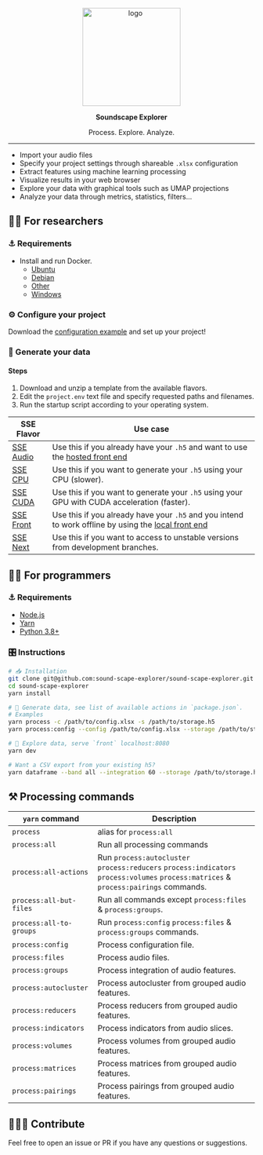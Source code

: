 <p align="center">
  <img alt="logo" width="200px" src="https://i.imgur.com/ZFnumtY.png">
</p>

<p align="center">
  <strong>Soundscape Explorer</strong>
</p>

<p align="center">
  Process. Explore. Analyze.
</p>

---

- Import your audio files
- Specify your project settings through shareable `.xlsx` configuration
- Extract features using machine learning processing
- Visualize results in your web browser
- Explore your data with graphical tools such as UMAP projections
- Analyze your data through metrics, statistics, filters...

## 👨‍🏫 For researchers

### ⚓ Requirements

- Install and run Docker.
  - [Ubuntu](https://docs.docker.com/engine/install/ubuntu/)
  - [Debian](https://docs.docker.com/engine/install/debian/)
  - [Other](https://docs.docker.com/engine/install/)
  - [Windows](https://www.docker.com/products/docker-desktop)

### ⚙️ Configure your project

Download
the [configuration example](https://github.com/sound-scape-explorer/sound-scape-explorer/raw/main/examples/common/config.xlsx)
and set up your project!

### 💽 Generate your data

#### Steps

1. Download and unzip a template from the available flavors.
2. Edit the `project.env` text file and specify requested paths and filenames.
3. Run the startup script according to your operating system.

| SSE Flavor                                                                                                              | Use case                                                                                                                                     |
|-------------------------------------------------------------------------------------------------------------------------|----------------------------------------------------------------------------------------------------------------------------------------------|
| [SSE Audio](https://github.com/sound-scape-explorer/sound-scape-explorer/releases/latest/download/sse-audio-docker.zip) | Use this if you already have your `.h5` and want to use the [hosted front end](https://sound-scape-explorer.github.io/sound-scape-explorer/) |
| [SSE CPU](https://github.com/sound-scape-explorer/sound-scape-explorer/releases/latest/download/sse-cpu-docker.zip)     | Use this if you want to generate your `.h5` using your CPU (slower).                                                                         |
| [SSE CUDA](https://github.com/sound-scape-explorer/sound-scape-explorer/releases/latest/download/sse-cuda-docker.zip)   | Use this if you want to generate your `.h5` using your GPU with CUDA acceleration (faster).                                                  |
| [SSE Front](https://github.com/sound-scape-explorer/sound-scape-explorer/releases/latest/download/sse-front-docker.zip) | Use this if you already have your `.h5` and you intend to work offline by using the [local front end](http://localhost:8080)                 |
| [SSE Next](https://github.com/sound-scape-explorer/sound-scape-explorer/releases/latest/download/sse-next-docker.zip)   | Use this if you want to access to unstable versions from development branches.                                                               |

## 👨‍💻 For programmers

### ⚓ Requirements

- [Node.js](https://nodejs.org/en/)
- [Yarn](https://yarnpkg.com/getting-started/install)
- [Python 3.8+](https://www.python.org/downloads/)

### 🎛️ Instructions

```bash
# 📥 Installation
git clone git@github.com:sound-scape-explorer/sound-scape-explorer.git
cd sound-scape-explorer
yarn install

# 💽 Generate data, see list of available actions in `package.json`.
# Examples
yarn process -c /path/to/config.xlsx -s /path/to/storage.h5
yarn process:config --config /path/to/config.xlsx --storage /path/to/storage.h5

# 🚀 Explore data, serve `front` localhost:8080
yarn dev

# Want a CSV export from your existing h5?
yarn dataframe --band all --integration 60 --storage /path/to/storage.h5 --csv /path/to/csv
```

## ⚒️ Processing commands

| `yarn` command          | Description                                                                                                                           |
|-------------------------|---------------------------------------------------------------------------------------------------------------------------------------|
| `process`               | alias for `process:all`                                                                                                               |
| `process:all`           | Run all processing commands                                                                                                           |
| `process:all-actions`   | Run `process:autocluster` `process:reducers` `process:indicators` `process:volumes` `process:matrices` & `process:pairings` commands. |
| `process:all-but-files` | Run all commands except `process:files` & `process:groups`.                                                                           |
| `process:all-to-groups` | Run `process:config` `process:files` & `process:groups` commands.                                                                     |
| `process:config`        | Process configuration file.                                                                                                           |
| `process:files`         | Process audio files.                                                                                                                  |
| `process:groups`        | Process integration of audio features.                                                                                                |
| `process:autocluster`   | Process autocluster from grouped audio features.                                                                                      |
| `process:reducers`      | Process reducers from grouped audio features.                                                                                         |
| `process:indicators`    | Process indicators from audio slices.                                                                                                 |
| `process:volumes`       | Process volumes from grouped audio features.                                                                                          |
| `process:matrices`      | Process matrices from grouped audio features.                                                                                         |
| `process:pairings`      | Process pairings from grouped audio features.                                                                                         |

## 🧑‍🤝‍🧑 Contribute

Feel free to open an issue or PR if you have any questions or suggestions.
